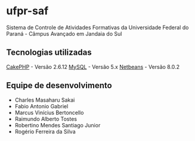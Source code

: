 # ufpr-saf

Sistema de Controle de Atividades Formativas da Universidade Federal do Paraná - Câmpus Avançado em Jandaia do Sul

## Tecnologias utilizadas
[CakePHP](http://www.cakephp.org) - Versão 2.6.12
[MySQL](https://www.mysql.com/) - Versão 5.x
[Netbeans](https://netbeans.org/) - Versão 8.0.2

## Equipe de desenvolvimento
* Charles Masaharu Sakai
* Fabio Antonio Gabriel
* Marcus Vinícius Bertoncello
* Raimundo Alberto Tostes
* Robertino Mendes Santiago Junior
* Rogério Ferreira da Silva

